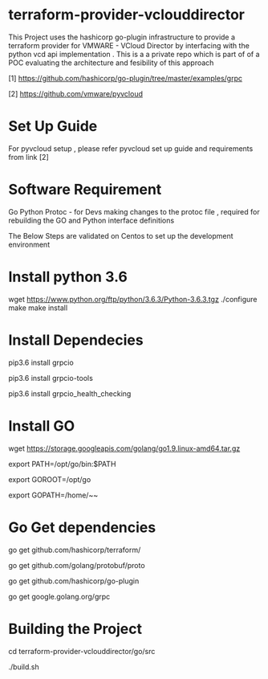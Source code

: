 # terraform-provider-vclouddirector

This Project uses the hashicorp go-plugin infrastructure to provide a terraform provider for VMWARE - VCloud Director by interfacing with the python vcd api implementation . This is a a private repo which is part of of a POC evaluating the architecture and fesibility of this approach

[1]
https://github.com/hashicorp/go-plugin/tree/master/examples/grpc

[2]
https://github.com/vmware/pyvcloud 

# Set Up Guide

For pyvcloud setup , please refer pyvcloud set up guide and requirements from link [2]

# Software Requirement

Go 
Python
Protoc - for Devs making changes to the protoc file , required for rebuilding the GO and Python interface definitions 


The Below Steps are validated on Centos to set up the development environment 


# Install python 3.6

wget https://www.python.org/ftp/python/3.6.3/Python-3.6.3.tgz
./configure 
make
make install

# Install Dependecies 
 pip3.6 install grpcio
 
 pip3.6 install grpcio-tools
 
 pip3.6 install grpcio_health_checking

# Install GO

 wget https://storage.googleapis.com/golang/go1.9.linux-amd64.tar.gz

 export PATH=/opt/go/bin:$PATH
 
 export  GOROOT=/opt/go
 
 export GOPATH=/home/~~

# Go Get dependencies

 go get github.com/hashicorp/terraform/
 
 go get github.com/golang/protobuf/proto
 
 go get github.com/hashicorp/go-plugin

 go get google.golang.org/grpc 


# Building the Project 

cd terraform-provider-vclouddirector/go/src

 ./build.sh
